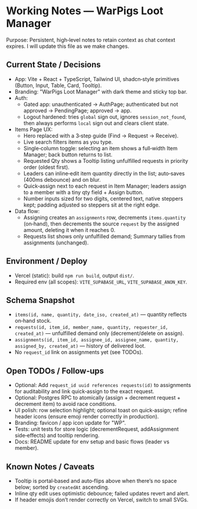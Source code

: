 # Working Notes — WarPigs Loot Manager

Purpose: Persistent, high‑level notes to retain context as chat context expires. I will update this file as we make changes.

## Current State / Decisions

- App: Vite + React + TypeScript, Tailwind UI, shadcn‑style primitives (Button, Input, Table, Card, Tooltip).
- Branding: "WarPigs Loot Manager" with dark theme and sticky top bar.
- Auth:
  - Gated app: unauthenticated → AuthPage; authenticated but not approved → PendingPage; approved → app.
  - Logout hardened: tries `global` sign out, ignores `session_not_found`, then always performs `local` sign out and clears client state.
- Items Page UX:
  - Hero replaced with a 3‑step guide (Find → Request → Receive).
  - Live search filters items as you type.
  - Single‑column toggle: selecting an item shows a full‑width Item Manager; back button returns to list.
  - Requested Qty shows a Tooltip listing unfulfilled requests in priority order (oldest first).
  - Leaders can inline‑edit item quantity directly in the list; auto‑saves (400ms debounce) and on blur.
  - Quick‑assign next to each request in Item Manager; leaders assign to a member with a tiny qty field + Assign button.
  - Number inputs sized for two digits, centered text, native steppers kept; padding adjusted so steppers sit at the right edge.
- Data flow:
  - Assigning creates an `assignments` row, decrements `items.quantity` (on‑hand), then decrements the source `request` by the assigned amount, deleting it when it reaches 0.
  - Requests list shows only unfulfilled demand; Summary tallies from assignments (unchanged).

## Environment / Deploy

- Vercel (static): build `npm run build`, output `dist/`.
- Required env (all scopes): `VITE_SUPABASE_URL`, `VITE_SUPABASE_ANON_KEY`.

## Schema Snapshot

- `items(id, name, quantity, date_iso, created_at)` — quantity reflects on‑hand stock.
- `requests(id, item_id, member_name, quantity, requester_id, created_at)` — unfulfilled demand only (decrement/delete on assign).
- `assignments(id, item_id, assignee_id, assignee_name, quantity, assigned_by, created_at)` — history of delivered loot.
- No `request_id` link on assignments yet (see TODOs).

## Open TODOs / Follow‑ups

- Optional: Add `request_id uuid references requests(id)` to assignments for auditability and link quick‑assign to the exact request.
- Optional: Postgres RPC to atomically (assign + decrement request + decrement item) to avoid race conditions.
- UI polish: row selection highlight; optional toast on quick‑assign; refine header icons (ensure emoji render correctly in production).
- Branding: favicon / app icon update for "WP".
- Tests: unit tests for store logic (decrementRequest, addAssignment side‑effects) and tooltip rendering.
- Docs: README update for env setup and basic flows (leader vs member).

## Known Notes / Caveats

- Tooltip is portal‑based and auto‑flips above when there’s no space below; sorted by `createdAt` ascending.
- Inline qty edit uses optimistic debounce; failed updates revert and alert.
- If header emojis don’t render correctly on Vercel, switch to small SVGs.

